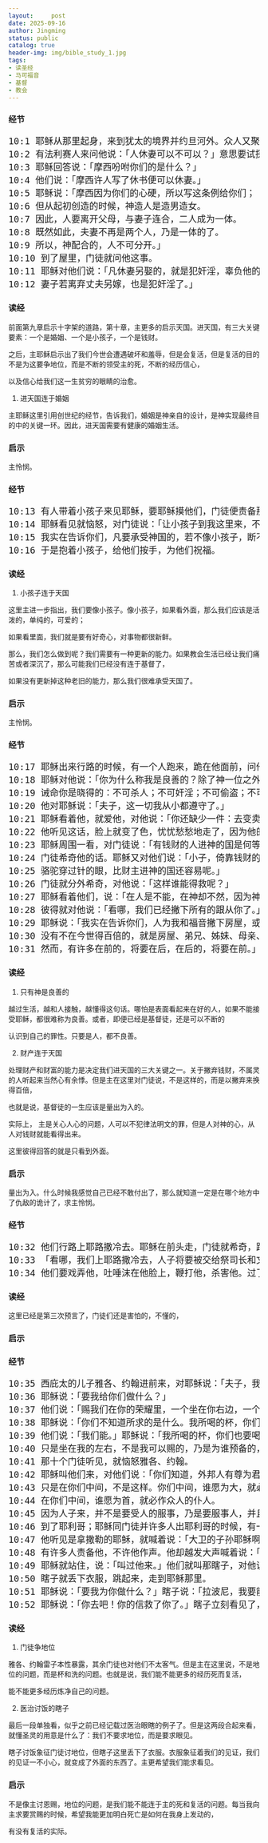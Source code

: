 ```yaml
---
layout:     post
date: 2025-09-16
author: Jingming
status: public
catalog: true
header-img: img/bible_study_1.jpg
tags:
- 读圣经
- 马可福音
- 基督
- 教会
---
```


### 经节
<pre style="font-size: 18px;">
10:1 耶稣从那里起身，来到犹太的境界并约旦河外。众人又聚集到他那里，他又照常教训他们。
10:2 有法利赛人来问他说：「人休妻可以不可以？」意思要试探他。
10:3 耶稣回答说：「摩西吩咐你们的是什么？」
10:4 他们说：「摩西许人写了休书便可以休妻。」
10:5 耶稣说：「摩西因为你们的心硬，所以写这条例给你们；
10:6 但从起初创造的时候，神造人是造男造女。
10:7 因此，人要离开父母，与妻子连合，二人成为一体。
10:8 既然如此，夫妻不再是两个人，乃是一体的了。
10:9 所以，神配合的，人不可分开。」
10:10 到了屋里，门徒就问他这事。
10:11 耶稣对他们说：「凡休妻另娶的，就是犯奸淫，辜负他的妻子；
10:12 妻子若离弃丈夫另嫁，也是犯奸淫了。」
</pre>

### 读经

前面第九章启示十字架的道路，第十章，主更多的启示天国。进天国，有三大关键要素：一个是婚姻、一个是小孩子，一个是钱财。

之后，主耶稣启示出了我们今世会遭遇破坏和羞辱，但是会复活，但是复活的目的不是为这要争地位，而是不断的领受主的死，不断的经历信心，

以及信心给我们这一生贫穷的眼睛的治愈。

1. 进天国连于婚姻

主耶稣这里引用创世纪的经节，告诉我们，婚姻是神亲自的设计，是神实现最终目的中的关键一环。因此，进天国需要有健康的婚姻生活。

### 启示

主怜悯。

### 经节
<pre style="font-size: 18px;">
10:13 有人带着小孩子来见耶稣，要耶稣摸他们，门徒便责备那些人。
10:14 耶稣看见就恼怒，对门徒说：「让小孩子到我这里来，不要禁止他们；因为在神国的，正是这样的人。
10:15 我实在告诉你们，凡要承受神国的，若不像小孩子，断不能进去。」
10:16 于是抱着小孩子，给他们按手，为他们祝福。
</pre>

### 读经

1. 小孩子连于天国

这里主进一步指出，我们要像小孩子。像小孩子，如果看外面，那么我们应该是活泼的，单纯的，可爱的；

如果看里面，我们就是要有好奇心，对事物都很新鲜。

那么，我们怎么做到呢？我们需要有一种更新的能力。如果教会生活已经让我们痛苦或者深沉了，那么可能我们已经没有连于基督了，

如果没有更新掉这种老旧的能力，那么我们很难承受天国了。

### 启示

主怜悯。

### 经节
<pre style="font-size: 18px;">
10:17 耶稣出来行路的时候，有一个人跑来，跪在他面前，问他说：「良善的夫子，我当做什么事才可以承受永生？」
10:18 耶稣对他说：「你为什么称我是良善的？除了神一位之外，再没有良善的。
10:19 诫命你是晓得的：不可杀人；不可奸淫；不可偷盗；不可作假见证；不可亏负人；当孝敬父母。」
10:20 他对耶稣说：「夫子，这一切我从小都遵守了。」
10:21 耶稣看着他，就爱他，对他说：「你还缺少一件：去变卖你所有的，分给穷人，就必有财宝在天上；你还要来跟从我。」
10:22 他听见这话，脸上就变了色，忧忧愁愁地走了，因为他的产业很多。
10:23 耶稣周围一看，对门徒说：「有钱财的人进神的国是何等地难哪！」
10:24 门徒希奇他的话。耶稣又对他们说：「小子，倚靠钱财的人进神的国是何等地难哪！
10:25 骆驼穿过针的眼，比财主进神的国还容易呢。」
10:26 门徒就分外希奇，对他说：「这样谁能得救呢？」
10:27 耶稣看着他们，说：「在人是不能，在神却不然，因为神凡事都能。」
10:28 彼得就对他说：「看哪，我们已经撇下所有的跟从你了。」
10:29 耶稣说：「我实在告诉你们，人为我和福音撇下房屋，或是弟兄、姊妹、父母、儿女、田地，
10:30 没有不在今世得百倍的，就是房屋、弟兄、姊妹、母亲、儿女、田地，并且要受逼迫，在来世必得永生。
10:31 然而，有许多在前的，将要在后，在后的，将要在前。」
</pre>
### 读经

1. 只有神是良善的

越过生活，越和人接触，越懂得这句话。哪怕是表面看起来在好的人，如果不能接受耶稣，都很难称为良善。或者，即便已经是基督徒，还是可以不断的

认识到自己的罪性。只要是人，都不良善。

2. 财产连于天国

处理财产和财富的能力是决定我们进天国的三大关键之一。关于撇弃钱财，不属灵的人听起来当然心有余悸。但是主在这里对门徒说，不是这样的，而是以撇弃来换得百倍，

也就是说，基督徒的一生应该是量出为入的。

实际上， 主是关心人心的问题，人可以不犯律法明文的罪，但是人对神的心，从人对钱财就能看得出来。

这里彼得回答的就是只看到外面。

### 启示

量出为入。什么时候我感觉自己已经不敢付出了，那么就知道一定是在哪个地方中了仇敌的诡计了，求主怜悯。

### 经节
<pre style="font-size: 18px;">
10:32 他们行路上耶路撒冷去。耶稣在前头走，门徒就希奇，跟从的人也害怕。耶稣又叫过十二个门徒来，把自己将要遭遇的事告诉他们说：
10:33 「看哪，我们上耶路撒冷去，人子将要被交给祭司长和文士，他们要定他死罪，交给外邦人。
10:34 他们要戏弄他，吐唾沫在他脸上，鞭打他，杀害他。过了三天，他要复活。」
</pre>

### 读经

这里已经是第三次预言了，门徒们还是害怕的，不懂的，

### 启示

### 经节
<pre style="font-size: 18px;">
10:35 西庇太的儿子雅各、约翰进前来，对耶稣说：「夫子，我们无论求你什么，愿你给我们做。」
10:36 耶稣说：「要我给你们做什么？」
10:37 他们说：「赐我们在你的荣耀里，一个坐在你右边，一个坐在你左边。」
10:38 耶稣说：「你们不知道所求的是什么。我所喝的杯，你们能喝吗？我所受的洗，你们能受吗？」
10:39 他们说：「我们能。」耶稣说：「我所喝的杯，你们也要喝；我所受的洗，你们也要受；
10:40 只是坐在我的左右，不是我可以赐的，乃是为谁预备的，就赐给谁。」
10:41 那十个门徒听见，就恼怒雅各、约翰。
10:42 耶稣叫他们来，对他们说：「你们知道，外邦人有尊为君王的，治理他们，有大臣操权管束他们。
10:43 只是在你们中间，不是这样。你们中间，谁愿为大，就必作你们的用人；
10:44 在你们中间，谁愿为首，就必作众人的仆人。
10:45 因为人子来，并不是要受人的服事，乃是要服事人，并且要舍命作多人的赎价。」
10:46 到了耶利哥；耶稣同门徒并许多人出耶利哥的时候，有一个讨饭的瞎子，是底买的儿子巴底买，坐在路旁。
10:47 他听见是拿撒勒的耶稣，就喊着说：「大卫的子孙耶稣啊！可怜我吧！」
10:48 有许多人责备他，不许他作声。他却越发大声喊着说：「大卫的子孙哪，可怜我吧！」
10:49 耶稣就站住，说：「叫过他来。」他们就叫那瞎子，对他说：「放心，起来！他叫你啦。」
10:50 瞎子就丢下衣服，跳起来，走到耶稣那里。
10:51 耶稣说：「要我为你做什么？」瞎子说：「拉波尼，我要能看见。」
10:52 耶稣说：「你去吧！你的信救了你了。」瞎子立刻看见了，就在路上跟随耶稣。
</pre>

### 读经

1. 门徒争地位

雅各、约翰雷子本性暴露，其余门徒也对他们不太客气。但是主在这里说，不是地位的问题，而是杯和洗的问题。也就是说，我们能不能更多的经历死而复活，

能不能更多经历炼净自己的问题。

2. 医治讨饭的瞎子

最后一段单独看，似乎之前已经记载过医治眼瞎的例子了。但是这两段合起来看，就懂圣灵的用意是什么了：我们不要求地位，而是要求眼见。

瞎子讨饭象征门徒讨地位，但瞎子这里丢下了衣服。衣服象征着我们的见证，我们的见证一不小心，就变成了外面的东西了。主更希望我们能求看见。

### 启示

不是像主讨恩赐，地位的问题，是我们能不能连于主的死和复活的问题。每当我向主求要赏赐的时候，希望我能更加明白死亡是如何在我身上发动的，

有没有复活的实际。
